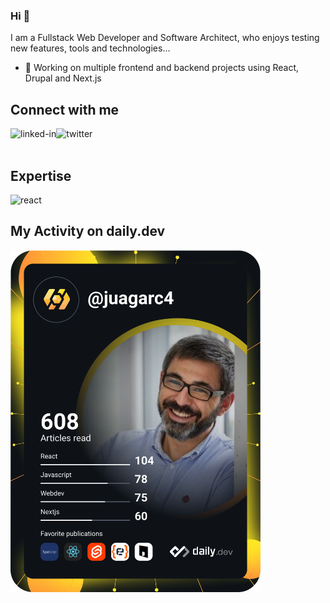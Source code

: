### Hi 👋

I am a Fullstack Web Developer and Software Architect, who enjoys testing new features, tools and technologies...

- 🔭 Working on multiple frontend and backend projects using React, Drupal and Next.js
  <br>

## Connect with me

[<img align="left" alt="linked-in" src="https://img.shields.io/badge/linkedin-%230077B5.svg?&style=for-the-badge&logo=linkedin&logoColor=white" />](https://www.linkedin.com/in/raulgarciacanet/)
[<img align="left" alt="twitter" src="https://img.shields.io/badge/twitter-%231DA1F2.svg?&style=for-the-badge&logo=twitter&logoColor=white" />](https://twitter.com/juagarc4)
<br>
<br>

## Expertise

<img align="left" alt="react" src="https://img.shields.io/badge/react%20-%2320232a.svg?&style=for-the-badge&logo=react&logoColor=%2361DAFB" />
<br>

## My Activity on daily.dev

<a href="https://app.daily.dev/juagarc4"><img src="https://github.com/juagarc4/juagarc4/blob/main/devcard.svg" width="400" alt="Raul Garcia's Dev Card"/></a>
